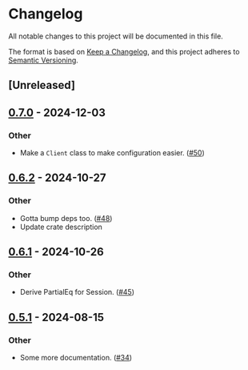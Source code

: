 # Changelog
All notable changes to this project will be documented in this file.

The format is based on [Keep a Changelog](https://keepachangelog.com/en/1.0.0/),
and this project adheres to [Semantic Versioning](https://semver.org/spec/v2.0.0.html).

## [Unreleased]

## [0.7.0](https://github.com/kixelated/web-transport-rs/compare/web-transport-v0.6.2...web-transport-v0.7.0) - 2024-12-03

### Other

- Make a `Client` class to make configuration easier. ([#50](https://github.com/kixelated/web-transport-rs/pull/50))

## [0.6.2](https://github.com/kixelated/web-transport-rs/compare/web-transport-v0.6.1...web-transport-v0.6.2) - 2024-10-27

### Other

- Gotta bump deps too. ([#48](https://github.com/kixelated/web-transport-rs/pull/48))
- Update crate description

## [0.6.1](https://github.com/kixelated/web-transport-rs/compare/web-transport-v0.6.0...web-transport-v0.6.1) - 2024-10-26

### Other

- Derive PartialEq for Session. ([#45](https://github.com/kixelated/web-transport-rs/pull/45))

## [0.5.1](https://github.com/kixelated/web-transport-rs/compare/web-transport-v0.5.0...web-transport-v0.5.1) - 2024-08-15

### Other
- Some more documentation. ([#34](https://github.com/kixelated/web-transport-rs/pull/34))
